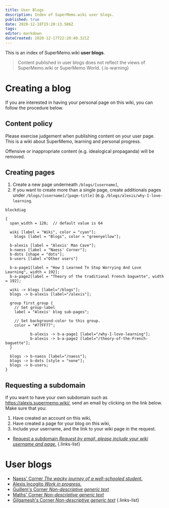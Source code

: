 ```yaml
---
title: User Blogs
description: Index of SuperMemo.wiki user blogs.
published: true
date: 2020-12-18T15:20:13.586Z
tags: 
editor: markdown
dateCreated: 2020-12-17T22:28:40.321Z
---
```


This is an index of SuperMemo.wiki **user blogs**.

> Content published in user blogs does not reflect the views of SuperMemo.wiki or SuperMemo World.
{.is-warning}

# Creating a blog

If you are interested in having your personal page on this wiki, you can follow the procedure below.

## Content policy

Please exercise judgement when publishing content on your user page. This is a wiki about SuperMemo, learning and personal progress.

Offensive or inappropriate content (e.g. idealogical propaganda) will be removed.

## Creating pages

1. Create a new page underneath `/blogs/[username]`,
2. If you want to create more than a single page, create additionals pages under `/blogs/[username]/[page-title]` (e.g. `/blogs/alexis/why-I-love-learning`.

```kroki
blockdiag

{
  span_width = 128;  // default value is 64
  
  wiki [label = "Wiki", color = "cyan"];
	blogs [label = "Blogs", color = "greenyellow"];
  
  b-alexis [label = "Alexis' Man Cave"];
  b-naess [label = "Naess' Corner"];
  b-dots [shape = "dots"];
  b-users [label ="Other users"]
  
  b-a-page1[label = "How I Learned To Stop Worrying And Love Learning", width = 192];
  b-a-page2[label = "Theory of the traditional French baguette", width = 192];
  
  wiki -> blogs [label="/blogs"];
  blogs -> b-alexis [label="/alexis"];
  
  group first_group {
    // Set group-label
    label = "Alexis' blog sub-pages";

    // Set background-color to this group.
    color = "#77FF77";
    
           b-alexis -> b-a-page1 [label="/why-I-love-learning"];
           b-alexis -> b-a-page2 [label="/theory-of-the-French-baguette"];
  }
  
  blogs -> b-naess [label="/naess"];
  blogs -> b-dots [style = "none"];
  blogs -> b-users;
}
```

## Requesting a subdomain

If you want to have your own subdomain such as https://alexis.supermemo.wiki/, send an email by clicking on the link below. Make sure that you:
1. Have created an account on this wiki,
2. Have created a page for your blog on this wiki,
3. Include your username, and the link to your wiki page in the request.

- [Request a subdomain *Request by email, please include your wiki username and page.*](mailto:alexis@supermemo.wiki?subject=[SuperMemo.wiki]%20I%20would%20like%20to%20create%20a%20blog&body=Hello,%0D%0A%0D%0ACould%20you%20please%20create%20a%20subdomain%20for%20my%20blog?%20My%20username%20is%20[username].%20My%20wiki%20page%20is%20[https://www.supermemo.wiki/blogs/[username].%0D%0A%0D%0AThanks!)
{.links-list}

# User blogs

- [Naess' Corner *The wacky journey of a well-schooled student.*](https://naess.supermemo.wiki/)
- [Alexis Incogito *Work in progress.*](https://alexis.supermemo.wiki/)
- [Guillem's Corner *Non-descriptive generic text*](https://guillem.supermemo.wiki)
- [Maths' Corner *Non-descriptive generic text*](https://maths.supermemo.wiki)
- [Gilgamesh's Corner *Non-descriptive generic text*](https://gilgamesh.supermemo.wiki)
{.links-list}
